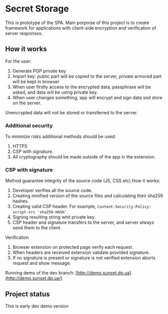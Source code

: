 # Secret Storage 
This is prototype of the SPA. 
Main porpoise of this project is to create framework for applications with client-side encryption 
and verification of server responses.
 
## How it works 

For the user:

1. Generate PGP private key
2. Import key: public part will be copied to the server, private armored part will be kept in browser
3. When user firstly access to the encrypted data, passphrase will be asked, and data will be using private key.
4. When user changes something, app will encrypt and sign data snd store on the server.
 
Unencrypted data will not be stored or transferred to the server.

### Additional security 
To minimize risks additional methods should be used:

1. HTTPS
2. CSP with signature. 
3. All cryptography should be made outside of the app in the extension.


### CSP with signature  
Method guarantee integrity of the source code (JS, CSS etc)
How it works:

1. Developer verifies all the source code.
2. Creating minified version of the source files and calculating their sha256 hashes.
3. Creating valid CSP header. For example, `Content-Security-Policy: script-src 'sha256-HASH'`. 
4. Signing resulting string whit private key. 
5. CSP header and signature transfers to the server, and server always send them to the client.

Verification

1. Browser extension on protected page verify each request.
2. When headers are received extension validate provided signature.
3. If no signature is present or signature is not verified extension aborts request and show message.

Running demo of the dev branch:  [http://demo.sunset.dp.ua](http://demo.sunset.dp.ua/)

## Project status  
This is early dev demo version

                                           


